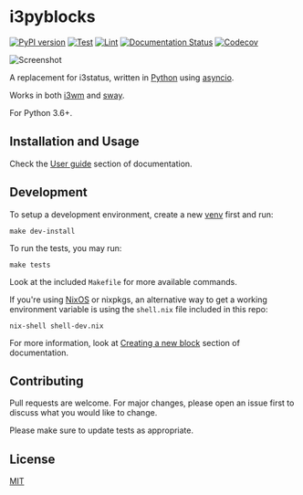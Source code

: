 # i3pyblocks

[![PyPI version](https://badge.fury.io/py/i3pyblocks.svg)](https://badge.fury.io/py/i3pyblocks)
[![Test](https://github.com/thiagokokada/i3pyblocks/workflows/Test/badge.svg)](https://github.com/thiagokokada/i3pyblocks/actions)
[![Lint](https://github.com/thiagokokada/i3pyblocks/workflows/Lint/badge.svg)](https://github.com/thiagokokada/i3pyblocks/actions)
[![Documentation Status](https://readthedocs.org/projects/i3pyblocks/badge/?version=latest)](https://i3pyblocks.readthedocs.io/en/latest/?badge=latest)
[![Codecov](https://codecov.io/gh/thiagokokada/i3pyblocks/branch/master/graph/badge.svg)](https://codecov.io/gh/thiagokokada/i3pyblocks)

![Screenshot](https://raw.github.com/thiagokokada/i3pyblocks/master/docs/_static/screenshot.png)

A replacement for i3status, written in [Python][python] using [asyncio][asyncio].

Works in both [i3wm][i3wm] and [sway][sway].

For Python 3.6+.

## Installation and Usage

Check the [User guide][user-guide] section of documentation.

## Development

To setup a development environment, create a new [venv][venv] first and run:

```shell
make dev-install
```

To run the tests, you may run:

```shell
make tests
```

Look at the included `Makefile` for more available commands.


If you're using [NixOS][nixos] or nixpkgs, an alternative way to
get a working environment variable is using the `shell.nix` file included in
this repo:

```shell
nix-shell shell-dev.nix
```

For more information, look at [Creating a new block][creating-a-new-block]
section of documentation.

## Contributing

Pull requests are welcome. For major changes, please open an issue first to
discuss what you would like to change.

Please make sure to update tests as appropriate.

## License

[MIT](https://choosealicense.com/licenses/mit/)

[python]: https://www.python.org/
[asyncio]: https://docs.python.org/3/library/asyncio.html
[i3wm]: https://i3wm.org/
[sway]: https://swaywm.org/
[venv]: https://docs.python.org/3/library/venv.html
[user-guide]: https://i3pyblocks.readthedocs.io/en/latest/user-guide.html
[nixos]: https://nixos.org/
[creating-a-new-block]: https://i3pyblocks.readthedocs.io/en/latest/creating-a-new-block.html
